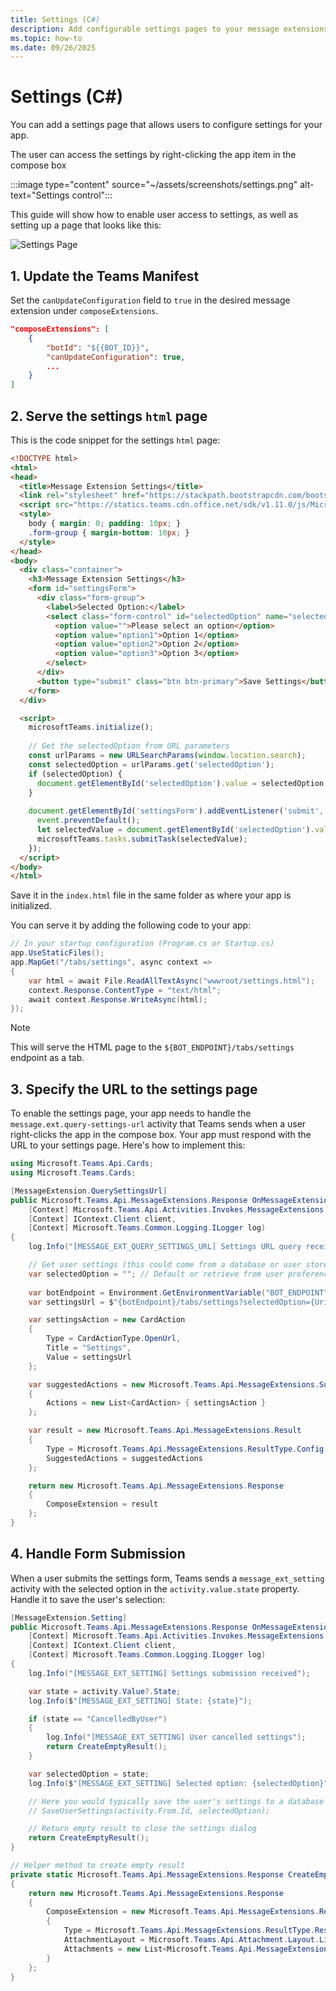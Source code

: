 ```yaml
---
title: Settings (C#)
description: Add configurable settings pages to your message extensions to allow users to customize app behavior.
ms.topic: how-to
ms.date: 09/26/2025
---
```


# Settings (C#)

You can add a settings page that allows users to configure settings for your app.

The user can access the settings by right-clicking the app item in the compose box

:::image type="content" source="~/assets/screenshots/settings.png" alt-text="Settings control":::

This guide will show how to enable user access to settings, as well as setting up a page that looks like this:

![Settings Page](~/assets/screenshots/settings-page.png)

## 1. Update the Teams Manifest

Set the `canUpdateConfiguration` field to `true` in the desired message extension under `composeExtensions`.

```json
"composeExtensions": [
    {
        "botId": "${{BOT_ID}}",
        "canUpdateConfiguration": true,
        ...
    }
]
```

## 2. Serve the settings `html` page

This is the code snippet for the settings `html` page:

```html
<!DOCTYPE html>
<html>
<head>
  <title>Message Extension Settings</title>
  <link rel="stylesheet" href="https://stackpath.bootstrapcdn.com/bootstrap/4.5.0/css/bootstrap.min.css">
  <script src="https://statics.teams.cdn.office.net/sdk/v1.11.0/js/MicrosoftTeams.min.js"></script>
  <style>
    body { margin: 0; padding: 10px; }
    .form-group { margin-bottom: 10px; }
  </style>
</head>
<body>
  <div class="container">
    <h3>Message Extension Settings</h3>
    <form id="settingsForm">
      <div class="form-group">
        <label>Selected Option:</label>
        <select class="form-control" id="selectedOption" name="selectedOption">
          <option value="">Please select an option</option>
          <option value="option1">Option 1</option>
          <option value="option2">Option 2</option>
          <option value="option3">Option 3</option>
        </select>
      </div>
      <button type="submit" class="btn btn-primary">Save Settings</button>
    </form>
  </div>

  <script>
    microsoftTeams.initialize();
    
    // Get the selectedOption from URL parameters
    const urlParams = new URLSearchParams(window.location.search);
    const selectedOption = urlParams.get('selectedOption');
    if (selectedOption) {
      document.getElementById('selectedOption').value = selectedOption;
    }
    
    document.getElementById('settingsForm').addEventListener('submit', function(event) {
      event.preventDefault();
      let selectedValue = document.getElementById('selectedOption').value;
      microsoftTeams.tasks.submitTask(selectedValue);
    });
  </script>
</body>
</html>
```

Save it in the `index.html` file in the same folder as where your app is initialized.

You can serve it by adding the following code to your app:

```csharp
// In your startup configuration (Program.cs or Startup.cs)
app.UseStaticFiles();
app.MapGet("/tabs/settings", async context =>
{
    var html = await File.ReadAllTextAsync("wwwroot/settings.html");
    context.Response.ContentType = "text/html";
    await context.Response.WriteAsync(html);
});
```

> [!NOTE]
> This will serve the HTML page to the `${BOT_ENDPOINT}/tabs/settings` endpoint as a tab. 

## 3. Specify the URL to the settings page

To enable the settings page, your app needs to handle the `message.ext.query-settings-url` activity that Teams sends when a user right-clicks the app in the compose box. Your app must respond with the URL to your settings page. Here's how to implement this:

```csharp
using Microsoft.Teams.Api.Cards;
using Microsoft.Teams.Cards;

[MessageExtension.QuerySettingsUrl]
public Microsoft.Teams.Api.MessageExtensions.Response OnMessageExtensionQuerySettingsUrl(
    [Context] Microsoft.Teams.Api.Activities.Invokes.MessageExtensions.QuerySettingsUrlActivity activity,
    [Context] IContext.Client client,
    [Context] Microsoft.Teams.Common.Logging.ILogger log)
{
    log.Info("[MESSAGE_EXT_QUERY_SETTINGS_URL] Settings URL query received");

    // Get user settings (this could come from a database or user store)
    var selectedOption = ""; // Default or retrieve from user preferences
    
    var botEndpoint = Environment.GetEnvironmentVariable("BOT_ENDPOINT") ?? "https://your-bot-endpoint.com";
    var settingsUrl = $"{botEndpoint}/tabs/settings?selectedOption={Uri.EscapeDataString(selectedOption)}";

    var settingsAction = new CardAction
    {
        Type = CardActionType.OpenUrl,
        Title = "Settings",
        Value = settingsUrl
    };

    var suggestedActions = new Microsoft.Teams.Api.MessageExtensions.SuggestedActions
    {
        Actions = new List<CardAction> { settingsAction }
    };

    var result = new Microsoft.Teams.Api.MessageExtensions.Result
    {
        Type = Microsoft.Teams.Api.MessageExtensions.ResultType.Config,
        SuggestedActions = suggestedActions
    };

    return new Microsoft.Teams.Api.MessageExtensions.Response
    {
        ComposeExtension = result
    };
}
```

## 4. Handle Form Submission

When a user submits the settings form, Teams sends a `message_ext_setting` activity with the selected option in the `activity.value.state` property. Handle it to save the user's selection:

```csharp
[MessageExtension.Setting]
public Microsoft.Teams.Api.MessageExtensions.Response OnMessageExtensionSetting(
    [Context] Microsoft.Teams.Api.Activities.Invokes.MessageExtensions.SettingActivity activity,
    [Context] IContext.Client client,
    [Context] Microsoft.Teams.Common.Logging.ILogger log)
{
    log.Info("[MESSAGE_EXT_SETTING] Settings submission received");

    var state = activity.Value?.State;
    log.Info($"[MESSAGE_EXT_SETTING] State: {state}");

    if (state == "CancelledByUser")
    {
        log.Info("[MESSAGE_EXT_SETTING] User cancelled settings");
        return CreateEmptyResult();
    }

    var selectedOption = state;
    log.Info($"[MESSAGE_EXT_SETTING] Selected option: {selectedOption}");

    // Here you would typically save the user's settings to a database or user store
    // SaveUserSettings(activity.From.Id, selectedOption);

    // Return empty result to close the settings dialog
    return CreateEmptyResult();
}

// Helper method to create empty result
private static Microsoft.Teams.Api.MessageExtensions.Response CreateEmptyResult()
{
    return new Microsoft.Teams.Api.MessageExtensions.Response
    {
        ComposeExtension = new Microsoft.Teams.Api.MessageExtensions.Result
        {
            Type = Microsoft.Teams.Api.MessageExtensions.ResultType.Result,
            AttachmentLayout = Microsoft.Teams.Api.Attachment.Layout.List,
            Attachments = new List<Microsoft.Teams.Api.MessageExtensions.Attachment>()
        }
    };
}
```
